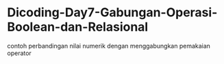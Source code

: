 # Dicoding-Day7-Gabungan-Operasi-Boolean-dan-Relasional
contoh perbandingan nilai numerik dengan menggabungkan pemakaian operator
